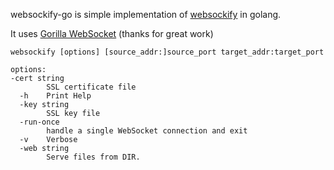 websockify-go is simple implementation of [websockify](https://github.com/novnc/websockify) in golang.

It uses [Gorilla WebSocket](https://github.com/gorilla/websocket) (thanks for great work)
```
websockify [options] [source_addr:]source_port target_addr:target_port
```
```
options:
-cert string
        SSL certificate file
  -h    Print Help
  -key string
        SSL key file
  -run-once
        handle a single WebSocket connection and exit
  -v    Verbose
  -web string
        Serve files from DIR.
```